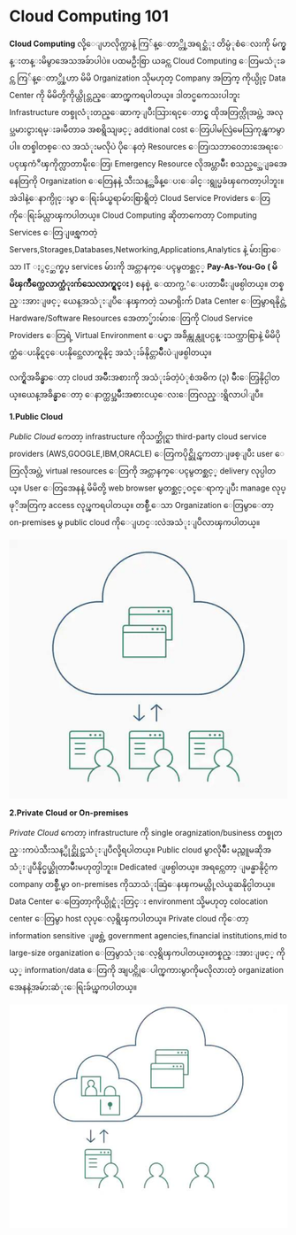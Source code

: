 # Cloud Computing 101


**Cloud Computing** လို့ေျပာလိုက္တာနဲ့ ကြ်န္ေတာ္တို့အရင္ဆံုး တိမ္ပံုစံေလးကို မ်က္မွန္းတန္းမိမွာအေသအခ်ာပါပဲ။ ပထမဦးစြာ ယခင္က Cloud Computing ေတြမသံုးခင္က ကြ်န္ေတာ္တို့ဟာ မိမိ Organization သိုမဟုတ္  Company အတြက္ ကိုယ္ပိုင္ Data Center ကို မိမိတို့ကိုယ္တိုင္တည္ေဆာက္ၾကရပါတယ္။ ဒါတင္မကေသးပါဘူး Infrastructure တစ္ခုလံုးတည္ေဆာက္ျပီးသြားရင္ေတာင္မွ ထိုအတြက္လိုအပ္တဲ့ အလုပ္သမားငွားရမ္းခ၊မီတာခ အစရွိသျဖင့္ additional cost ေတြပါမလြဲမေသြကုန္ၾကမွာပါ။ တစ္ခါတစ္ေလ အသံုးမလိုပဲ ပိုေနတဲ့ Resources ေတြ၊သဘာဝေဘးအေရးေပၚၾကံဳၾကိုက္လာတာမ်ိုးေတြ၊ Emergency Resource လိုအပ္တာမ်ိဳး စသည့္အေျခအေနေတြကို Organization ေတြေနနဲ့ သီးသန့္အခ်ိန္ေပးေခါင္းရွုပ္မခံၾကေတာ့ပါဘူး။ အဲဒါနဲ့ေနာက္ပိုင္းမွာ ေရြးခ်ယ္စရာမ်ားစြာရွိတဲ့ Cloud Service Providers ေတြကိုေရြးခ်ယ္လာၾကပါတယ္။ Cloud Computing ဆိုတာကေတာ့ Computing Services ေတြျဖစ္ၾကတဲ့ Servers,Storages,Databases,Networking,Applications,Analytics နဲ့ မ်ားစြာေသာ IT ႏွင့္ဆက္စပ္ services မ်ားကို အင္တာနက္ေပၚမွတစ္ဆင့္ **Pay-As-You-Go ( မိမိၾကိဳက္သေလာက္သံုးက်သေလာက္ရွင္း )** စနစ္နဲ့ ေထာက္ပ့ံေပးတာမ်ိဳးျဖစ္ပါတယ္။ တစ္နည္းအားျဖင့္ ယေန့အသံုးျပဳေနၾကတဲ့ သမာရိုးက် Data Center ေတြမွာရနိုင္တဲ့ Hardware/Software Resources အေတာ္မ်ားမ်ားေတြကို Cloud Service Providers ေတြရဲ့ Virtual Environment ေပၚ္မွာ အခ်ိန္ကုန္လူပင္ပန္းသက္သာစြာနဲ့ မိမိပိုက္ဆံေပးနိုင္ရင္ေပးနိုင္သေလာက္ရနိုင္ အသံုးခ်နိုင္တာမ်ိဳးပဲျဖစ္ပါတယ္။ 

လက္ရွိအခ်ိန္မွာေတာ့ cloud အမ်ိဳးအစားကို အသံုးခ်တဲ့ပံုစံအဓိက (၃) မ်ိဳးေတြ့နိုင္ပါတယ္။ယေန့အခ်ိန္မွာေတာ့ ေနာက္ထပ္အမ်ိဳးအစားငယ္ေလးေတြလည္းရွိလာပါျပီ။



**1.Public Cloud**

*Public Cloud* ကေတာ့ infrastructure ကိုသက္ဆိုင္ရာ  third-party cloud service providers (AWS,GOOGLE,IBM,ORACLE) ေတြကပိုင္ဆိုင္ၾကတာျဖစ္ျပီး user ေတြလိုအပ္တဲ့ virtual resources ေတြကို အင္တာနက္ေပၚမွတစ္ဆင့္ delivery လုပ္ပါတယ္။ User ေတြအေနနဲ့ မိမိတို့ web browser မွတစ္ဆင့္ဝင္ေရာက္ျပီး manage လုပ္ဖုိ့အတြက္ access လုပ္ၾကရပါတယ္။ တစ္ခ်ိဳ့ေသာ Organization ေတြမွာေတာ့ on-premises မွ public cloud ကိုေျပာင္းလဲအသံုးျပဳလာၾကပါတယ္။

![](/cloud_101_1.jpg)

**2.Private Cloud or On-premises**


*Private Cloud* ကေတာ့ infrastructure ကို  single oragnization/business တစ္ခုတည္းကပဲသီးသန့္ပိုင္ဆိုင္အသံုးျပဳလို့ရပါတယ္။ Public cloud မွာလိုမ်ိဳး မည္သူမဆိုအသံုးျပဳနိုင္မယ္ဆိုတာမ်ိဳးမဟုတ္ပါဘူး။ Dedicated ျဖစ္ပါတယ္။ အရင္ကေတာ့ ျမန္မာနိုင္ငံက company တစ္ခ်ိဳ့မွာ on-premises ကိုသာသံုးဆြဲေနၾကမယ္လို့လဲယူဆနိုင္ပါတယ္။ Data Center ေတြေတာ့ကိုယ္ပိုင္ရံုးတြင္း environment သို့မဟုတ္ colocation center ေတြမွာ host လုပ္ေလ့ရွိၾကပါတယ္။ Private cloud ကိုေတာ့ information sensitive ျဖစ္တဲ့ government agencies,financial institutions,mid to large-size organization ေတြမွာသံုးေလ့ရွိၾကပါတယ္။တစ္နည္းအားျဖင့္ ကိုယ့္ information/data ေတြကို အျပင္ကိုေပါက္ၾကားမွာကိုမလိုလားတဲ့ organization အေနနဲ့အမ်ားဆံုးေရြးခ်ယ္ၾကပါတယ္။ 

![](/cloud_101_2.jpg)
